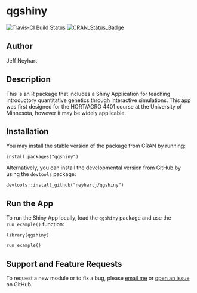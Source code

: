
<!-- README.md is generated from README.Rmd. Please edit that file -->
qgshiny
=======

[![Travis-CI Build Status](https://travis-ci.org/neyhartj/qgshiny.svg?branch=master)](https://travis-ci.org/neyhartj/qgshiny)
[![CRAN\_Status\_Badge](http://www.r-pkg.org/badges/version/qgshiny)](https://cran.r-project.org/package=qgshiny)

Author
------

Jeff Neyhart

Description
-----------

This is an R package that includes a Shiny Application for teaching introductory quantitative genetics through interactive simulations. This app was first designed for the HORT/AGRO 4401 course at the University of Minnesota, however it may be widely applicable.

Installation
------------

You may install the stable version of the package from CRAN by running:

    install.packages("qgshiny")

Alternatively, you can install the developmental version from GitHub by using the `devtools` package:

    devtools::install_github("neyhartj/qgshiny")

Run the App
-----------

To run the Shiny App locally, load the `qgshiny` package and use the `run_example()` function:

    library(qgshiny)

    run_example()

<!-- ## Teaching Material -->
<!-- I have written a lab worksheet to accompany the shiny app. You may access the PDF [here](https://github.com/neyhartj/qgdemo/raw/master/teaching_materials/qgdemo_problem_set.pdf) and a copy of the intendend answer key [here](https://github.com/neyhartj/qgdemo/raw/master/teaching_materials/qgdemo_problem_set_answers.pdf). -->

Support and Feature Requests
----------------------------

To request a new module or to fix a bug, please [email me](mailto:neyhartje@gmail.com) or [open an issue](https://github.com/neyhartj/qgshiny/issues/new) on GitHub.
